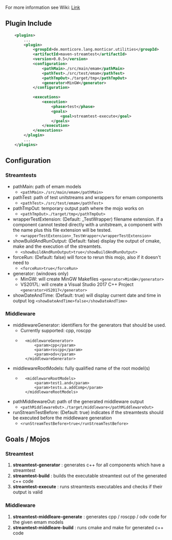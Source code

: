 <!-- (c) https://github.com/MontiCore/monticore -->

For more information see Wiki:
[Link](https://git.rwth-aachen.de/monticore/EmbeddedMontiArc/utilities/maven-streamtest/wikis/home)

## Plugin Include 

```xml
    <plugins>
        ...
        <plugin>
            <groupId>de.monticore.lang.monticar.utilities</groupId>
            <artifactId>maven-streamtest</artifactId>
            <version>0.0.5</version>
            <configuration>
                <pathMain>./src/main/emam</pathMain>
                <pathTest>./src/test/emam</pathTest>
                <pathTmpOut>./target/tmp</pathTmpOut>
                <generator>MinGW</generator>
            </configuration>
    
            <executions>
                <execution>
                    <phase>test</phase>
                    <goals>
                        <goal>streamtest-execute</goal>
                    </goals>
                </execution>
            </executions>
        </plugin>
        ...
    </plugins>
```

## Configuration

### Streamtests
- pathMain: path of emam models
    - ```<pathMain>./src/main/emam</pathMain>```
- pathTest: path of test unitstreams and wrappers for emam components
    - ```<pathTest>./src/test/emam</pathTest>```
- pathTmpOut: temporary output path where the mojo works on
    - ```<pathTmpOut>./target/tmp</pathTmpOut>```
- wrapperTestExtension: (Default: _TestWrapper) filename extension. 
    If a component cannot tested directly with a unitstream, a component with the name plus this file extension will be tested.
    - ```<wrapperTestExtension>_TestWrapper</wrapperTestExtension>```
- showBuildAndRunOutput: (Default: false) display the output of cmake, make and the execution of the streamtets.
    - ```<showBuildAndRunOutput>true</showBuildAndRunOutput>```
- forceRun: (Default: false) will force to rerun this mojo, also if it doesn't need to
    - ```<forceRun>true</forceRun>```
- generator: (windows only) 
    - MinGW: will create MinGW Makefiles ```<generator>MinGW</generator>```
    - VS2017L: will create a Visual Studio 2017 C++ Project ```<generator>VS2017</generator>```
- showDateAndTime: (Default: true) will display current date and time in output log ```<showDateAndTime>false</showDateAndTime>```     

### Middleware
- middlewareGenerator: identifiers for the generators that should be used. 
    - Currently supported: cpp, roscpp
    - ```
        <middlewareGenerator>
            <param>cpp</param>
            <param>roscpp</param>
            <param>odv</param>        
        </middlewareGenerator>
        ```
- middlewareRootModels: fully qualified name of the root model(s)
    - ```
        <middlewareRootModels>
            <param>test1.and</param>
            <param>tests.a.addComp</param>     
        </middlewareRootModels>
        ```
- pathMiddlewareOut: path of the generated middleware output 
    - ```<pathMiddlewareOut>./target/middleware</pathMiddlewareOut>```
- runStreamTestBefore: (Default: true) indicates if the streamtests should be executed before the middleware generation
    - ```<runStreamTestBefore>true</runStreamTestBefore>```
    
## Goals / Mojos

### Streamtest

1. **streamtest-generator** : generates c++ for all components which have a streamtest
1. **streamtest-build** : builds the executable streamtest out of the generated c++ code
1. **streamtest-execute** : runs streamtests executables and checks if their output is valid

### Middleware

1. **streamtest-middleare-generate** : generates cpp / roscpp / odv code for the given emam models 
1. **streamtest-middleare-build** : runs cmake and make for generated c++ code
